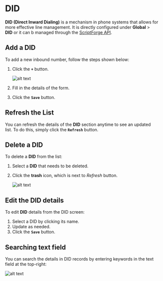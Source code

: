 # DID
**DID (Direct Inward Dialing)** is a mechanism in phone systems that allows for more effective line management. It is directly configured under **Global** > **DID** or it can b managed through the [ScriptForge API](https://docs.connexcs.com/developers/scriptforge-api/). 


## Add a DID
To add a new inbound number, follow the steps shown below:

1. Click the **`+`** button.

    ![alt text][did-img-2]

2. Fill in the details of the form.
3. Click the **`Save`** button.
 

## Refresh the List
You can refresh the details of the **DID** section anytime to see an updated list. To do this, simply click the **`Refresh`** button.


## Delete a DID
To delete a **DID** from the list:

1. Select a **DID** that needs to be deleted.
2. Click the **trash** icon, which is next to *Refresh* button.

    ![alt text][did-delete]

## Edit the DID details
To edit **DID** details from the DID screen:

1. Select a DID by clicking its name.
2. Update as needed. 
3. Click the **`Save`** button.

## Searching text field

You can search the details in DID records by entering keywords in the text field at the top-right:

![alt text][did-img-4]


[did-img-2]: /did/img/165.png "Add DID"
[did-delete]: /did/img/did-delete.png "Delete DID"
[did-img-4]: /did/img/167.png "Search DID"
